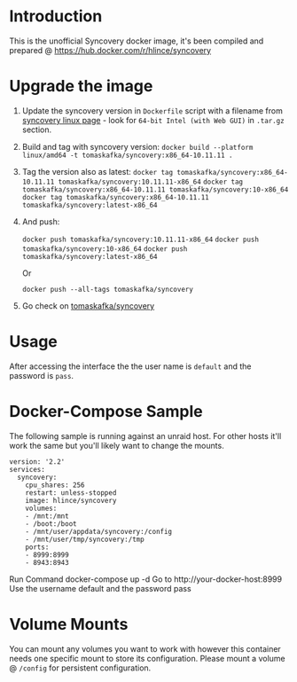 # Introduction

This is the unofficial Syncovery docker image, it's been compiled and prepared @ https://hub.docker.com/r/hlince/syncovery

# Upgrade the image

1. Update the syncovery version in `Dockerfile` script with a filename from [syncovery linux page](https://www.syncovery.com/syncovery10linux/) - look for `64-bit Intel (with Web GUI)` in `.tar.gz` section.
2. Build and tag with syncovery version: `docker build --platform linux/amd64 -t tomaskafka/syncovery:x86_64-10.11.11 .`
3. Tag the version also as latest:
   `docker tag tomaskafka/syncovery:x86_64-10.11.11 tomaskafka/syncovery:10.11.11-x86_64`
   `docker tag tomaskafka/syncovery:x86_64-10.11.11 tomaskafka/syncovery:10-x86_64`
   `docker tag tomaskafka/syncovery:x86_64-10.11.11 tomaskafka/syncovery:latest-x86_64`
4. And push:

   `docker push tomaskafka/syncovery:10.11.11-x86_64`
   `docker push tomaskafka/syncovery:10-x86_64`
   `docker push tomaskafka/syncovery:latest-x86_64`

   Or

   `docker push --all-tags tomaskafka/syncovery`

5. Go check on [tomaskafka/syncovery](https://hub.docker.com/repository/docker/tomaskafka/syncovery)

# Usage

After accessing the interface the the user name is `default` and the password is `pass`.

# Docker-Compose Sample

The following sample is running against an unraid host. For other hosts it'll work the same but you'll likely want to change the mounts.

```
version: '2.2'
services:
  syncovery:
    cpu_shares: 256
    restart: unless-stopped
    image: hlince/syncovery
    volumes:
    - /mnt:/mnt
    - /boot:/boot
    - /mnt/user/appdata/syncovery:/config
    - /mnt/user/tmp/syncovery:/tmp
    ports:
    - 8999:8999
    - 8943:8943

```

Run Command docker-compose up -d
Go to http://your-docker-host:8999
Use the username default and the password pass

# Volume Mounts

You can mount any volumes you want to work with however this container needs one specific mount to store its configuration. Please mount a volume @ `/config` for persistent configuration.
